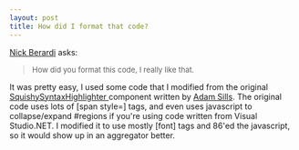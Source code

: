 ```yaml
---
layout: post
title: How did I format that code?
---
```

<p><a href="http://blog.zigamorph.com">Nick Berardi</a> asks:</p>
<blockquote dir="ltr" style="MARGIN-RIGHT: 0px">
  <p><font size="2">How did you format this code, I really like that.</font></p></blockquote>
<p>It was pretty easy, I used some code that I modified from the original 
<a href="http://squishyweb.com/ware/products.asp?q=squishysyntax">SquishySyntaxHighlighter 
</a>component written by <a href="http://www.surrealization.com/">Adam 
Sills</a>. The original code uses lots of [span style=] tags, and even uses 
javascript to collapse/expand #regions if you're using code written from Visual 
Studio.NET. I modified it to use mostly [font] tags and 86'ed the javascript, so 
it would show up in an aggregator better.</p>